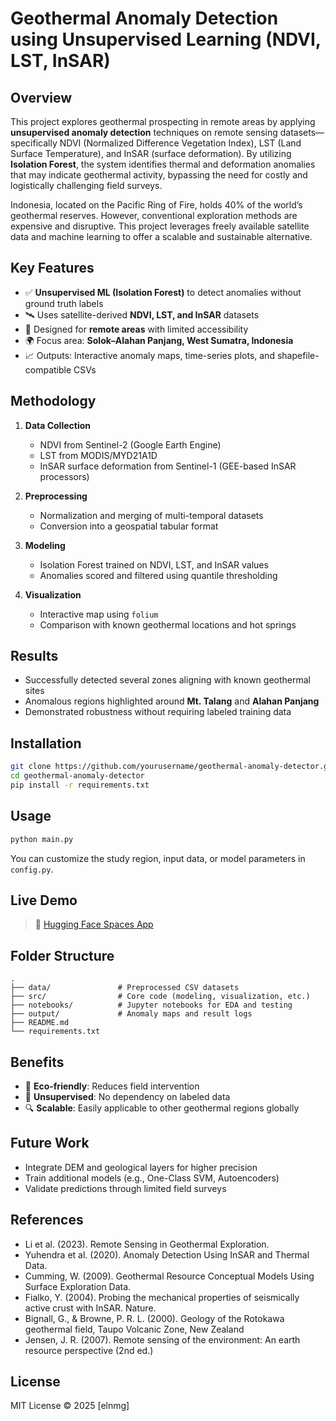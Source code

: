 
# Geothermal Anomaly Detection using Unsupervised Learning (NDVI, LST, InSAR)

## Overview

This project explores geothermal prospecting in remote areas by applying **unsupervised anomaly detection** techniques on remote sensing datasets—specifically NDVI (Normalized Difference Vegetation Index), LST (Land Surface Temperature), and InSAR (surface deformation). By utilizing **Isolation Forest**, the system identifies thermal and deformation anomalies that may indicate geothermal activity, bypassing the need for costly and logistically challenging field surveys.

Indonesia, located on the Pacific Ring of Fire, holds 40% of the world’s geothermal reserves. However, conventional exploration methods are expensive and disruptive. This project leverages freely available satellite data and machine learning to offer a scalable and sustainable alternative.

## Key Features

- ✅ **Unsupervised ML (Isolation Forest)** to detect anomalies without ground truth labels
- 🛰️ Uses satellite-derived **NDVI, LST, and InSAR** datasets
- 🌋 Designed for **remote areas** with limited accessibility
- 🌍 Focus area: **Solok–Alahan Panjang, West Sumatra, Indonesia**
- 📈 Outputs: Interactive anomaly maps, time-series plots, and shapefile-compatible CSVs

## Methodology

1. **Data Collection**
   - NDVI from Sentinel-2 (Google Earth Engine)
   - LST from MODIS/MYD21A1D
   - InSAR surface deformation from Sentinel-1 (GEE-based InSAR processors)

2. **Preprocessing**
   - Normalization and merging of multi-temporal datasets
   - Conversion into a geospatial tabular format

3. **Modeling**
   - Isolation Forest trained on NDVI, LST, and InSAR values
   - Anomalies scored and filtered using quantile thresholding

4. **Visualization**
   - Interactive map using `folium`
   - Comparison with known geothermal locations and hot springs

## Results

- Successfully detected several zones aligning with known geothermal sites
- Anomalous regions highlighted around **Mt. Talang** and **Alahan Panjang**
- Demonstrated robustness without requiring labeled training data

## Installation

```bash
git clone https://github.com/yourusername/geothermal-anomaly-detector.git
cd geothermal-anomaly-detector
pip install -r requirements.txt
```

## Usage

```python
python main.py
```

You can customize the study region, input data, or model parameters in `config.py`.

## Live Demo

> 🚀 [Hugging Face Spaces App](https://huggingface.co/spaces/elnmg/geothermal-anomaly)

## Folder Structure

```
.
├── data/               # Preprocessed CSV datasets
├── src/                # Core code (modeling, visualization, etc.)
├── notebooks/          # Jupyter notebooks for EDA and testing
├── output/             # Anomaly maps and result logs
├── README.md
└── requirements.txt
```

## Benefits

- 🌱 **Eco-friendly**: Reduces field intervention
- 🧠 **Unsupervised**: No dependency on labeled data
- 🔍 **Scalable**: Easily applicable to other geothermal regions globally

## Future Work

- Integrate DEM and geological layers for higher precision
- Train additional models (e.g., One-Class SVM, Autoencoders)
- Validate predictions through limited field surveys

## References

- Li et al. (2023). Remote Sensing in Geothermal Exploration.
- Yuhendra et al. (2020). Anomaly Detection Using InSAR and Thermal Data.
- Cumming, W. (2009). Geothermal Resource Conceptual Models Using Surface Exploration Data.
- Fialko, Y. (2004). Probing the mechanical properties of seismically active crust with InSAR. Nature.
- Bignall, G., & Browne, P. R. L. (2000). Geology of the Rotokawa geothermal field, Taupo Volcanic Zone, New Zealand
- Jensen, J. R. (2007). Remote sensing of the environment: An earth resource perspective (2nd ed.)


## License

MIT License © 2025 [elnmg]
